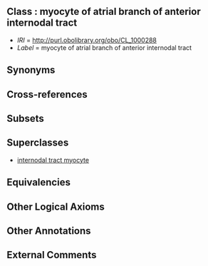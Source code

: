 
## Class : myocyte of atrial branch of anterior internodal tract

 * *IRI* = http://purl.obolibrary.org/obo/CL_1000288
 * *Label* = myocyte of atrial branch of anterior internodal tract

## Synonyms


## Cross-references


## Subsets


## Superclasses

 * [internodal tract myocyte](../../CL/96/CL_0002096.md)

## Equivalencies


## Other Logical Axioms


## Other Annotations


## External Comments

